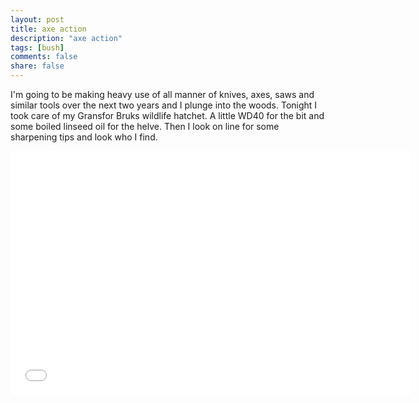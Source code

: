 ```yaml
---
layout: post
title: axe action
description: "axe action"
tags: [bush]
comments: false
share: false
---
```


I'm going to be making heavy use of all manner of knives, axes, saws and similar tools over the next two years and I plunge into the woods. Tonight I took care of my Gransfor Bruks wildlife hatchet. A little WD40 for the bit and some boiled linseed oil for the helve. Then I look on line for some sharpening tips and look
who I find.

<iframe width="640" height="390" src="//www.youtube.com/embed/CKpsFLNvTD4" frameborder="0"> </iframe>